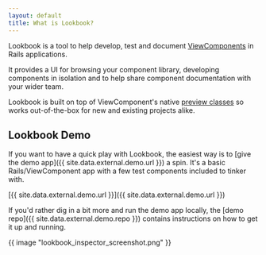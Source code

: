 ```yaml
---
layout: default
title: What is Lookbook?
---
```


Lookbook is a tool to help develop, test and document [ViewComponents](https://viewcomponent.org) in Rails applications.

It provides a UI for browsing your component library, developing components in isolation and to help share component documentation with your wider team.

Lookbook is built on top of ViewComponent's native [preview classes](https://viewcomponent.org/guide/previews.html) so works out-of-the-box for new and existing projects alike.

## Lookbook Demo

If you want to have a quick play with Lookbook, the easiest way is to [give the demo app]({{ site.data.external.demo.url }}) a spin. It's a basic Rails/ViewComponent app with a few test components included to tinker with.

[{{ site.data.external.demo.url }}]({{ site.data.external.demo.url }})

If you'd rather dig in a bit more and run the demo app locally, the [demo repo]({{ site.data.external.demo.repo }}) contains instructions on how to get it up and running.

{{ image "lookbook_inspector_screenshot.png" }}

